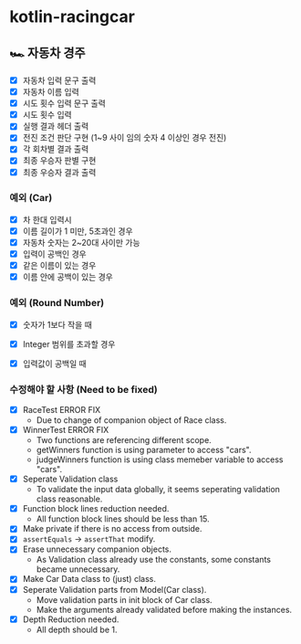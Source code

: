 # kotlin-racingcar

## 🏎 ️자동차 경주

 - [x] 자동차 입력 문구 출력
 - [x] 자동차 이름 입력
 - [x] 시도 횟수 입력 문구 출력
 - [x] 시도 횟수 입력
 - [x] 실행 결과 헤더 출력
 - [x] 전진 조건 판단 구현 (1~9 사이 임의 숫자 4 이상인 경우 전진)
 - [x] 각 회차별 결과 출력
 - [x] 최종 우승자 판별 구현
 - [x] 최종 우승자 결과 출력

### 예외 (Car)
 - [x] 차 한대 입력시
 - [x] 이름 길이가 1 미만, 5초과인 경우
 - [x] 자동차 숫자는 2~20대 사이만 가능
 - [x] 입력이 공백인 경우
 - [x] 같은 이름이 있는 경우
 - [x] 이름 안에 공백이 있는 경우

### 예외 (Round Number)
- [x] 숫자가 1보다 작을 때
- [x] Integer 범위를 초과할 경우
- [x] 입력값이 공백일 때


### 수정해야 할 사항 (Need to be fixed)
- [x] RaceTest ERROR FIX
  - Due to change of companion object of Race class.
- [x] WinnerTest ERROR FIX
  - Two functions are referencing different scope.
  - getWinners function is using parameter to access "cars".
  - judgeWinners function is using class memeber variable to access "cars".
- [x] Seperate Validation class
  - To validate the input data globally, it seems seperating validation class reasonable.
- [x] Function block lines reduction needed.
  - All function block lines should be less than 15.
- [x] Make private if there is no access from outside.
- [x] `assertEquals` -> `assertThat` modify.
- [x] Erase unnecessary companion objects.
  - As Validation class already use the constants, some constants became unnecessary.
- [x] Make Car Data class to (just) class.
- [x] Seperate Validation parts from Model(Car class).
  - Move validation parts in init block of Car class.
  - Make the arguments already validated before making the instances. 
- [x] Depth Reduction needed.
  - All depth should be 1.